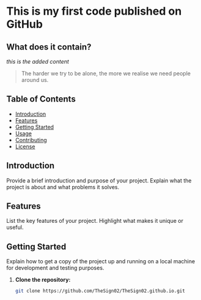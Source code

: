 This is my first code published on GitHub
=================

What does it contain?
---------
*this is the added content*

> The harder we try to be alone, the more we realise we need people around us.

## Table of Contents
- [Introduction](#introduction)
- [Features](#features)
- [Getting Started](#getting-started)
- [Usage](#usage)
- [Contributing](#contributing)
- [License](#license)

## Introduction
Provide a brief introduction and purpose of your project. Explain what the project is about and what problems it solves.

## Features
List the key features of your project. Highlight what makes it unique or useful.

## Getting Started
Explain how to get a copy of the project up and running on a local machine for development and testing purposes.
1. **Clone the repository:**
   ```bash
   git clone https://github.com/TheSign02/TheSign02.github.io.git

